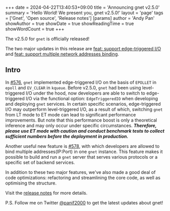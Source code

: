 +++
date = 2024-04-22T13:40:53+09:00
title = 'Announcing gnet v2.5.0'
summary = 'Hello World! We present you, gnet v2.5.0!'
layout = 'page'
tags = ['Gnet', 'Open source', 'Release notes']
[params]
  author = 'Andy Pan'
showAuthor = true
showDate = true
showReadingTime = true
showWordCount = true
+++

The v2.5.0 for `gnet` is officially released!

The two major updates in this release are [feat: support edge-triggered I/O](https://github.com/panjf2000/gnet/pull/576) and [feat: support multiple network addresses binding](https://github.com/panjf2000/gnet/pull/578).

## Intro

In [#576](https://github.com/panjf2000/gnet/pull/576), `gnet` implemented edge-triggered I/O on the basis of `EPOLLET` in `epoll` and `EV_CLEAR` in `kqueue`. Before v2.5.0, `gnet` had been using level-triggered I/O under the hood, now developers are able to switch to edge-triggered I/O via the functional option: `EdgeTriggeredIO` when developing and deploying `gnet` services. In certain specific scenarios, edge-triggered I/O may outperform level-triggered I/O, as a result of which, switching `gnet` from LT mode to ET mode can lead to significant performance improvements. But note that this performance boost is only a theoretical inference and may only occur under specific circumstances. ***Therefore, please use ET mode with caution and conduct benchmark tests to collect sufficient numbers before the deployment in production.***

Another useful new feature is [#578](https://github.com/panjf2000/gnet/pull/578), with which developers are allowed to bind multiple addresses(IP:Port) in one `gnet` instance. This feature makes it possible to build and run a `gnet` server that serves various protocols or a specific set of backend services.

In addition to these two major features, we've also made a good deal of code optimizations: refactoring and streamlining the core code, as well as optimising the structure.

Visit the [release notes](https://github.com/panjf2000/gnet/releases/tag/v2.5.0) for more details.

P.S. Follow me on Twitter [@panjf2000](https://twitter.com/panjf2000) to get the latest updates about gnet!